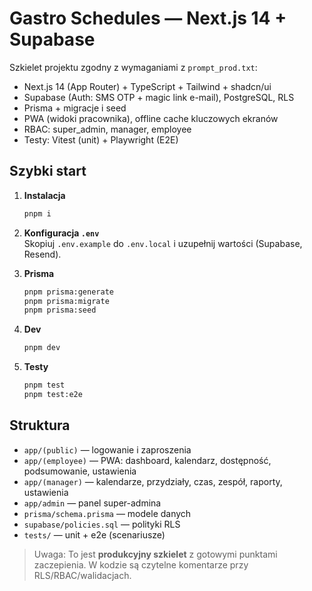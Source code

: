 # Gastro Schedules — Next.js 14 + Supabase

Szkielet projektu zgodny z wymaganiami z `prompt_prod.txt`:
- Next.js 14 (App Router) + TypeScript + Tailwind + shadcn/ui
- Supabase (Auth: SMS OTP + magic link e-mail), PostgreSQL, RLS
- Prisma + migracje i seed
- PWA (widoki pracownika), offline cache kluczowych ekranów
- RBAC: super_admin, manager, employee
- Testy: Vitest (unit) + Playwright (E2E)

## Szybki start

1. **Instalacja**  
   ```bash
   pnpm i
   ```

2. **Konfiguracja `.env`**  
   Skopiuj `.env.example` do `.env.local` i uzupełnij wartości (Supabase, Resend).

3. **Prisma**  
   ```bash
   pnpm prisma:generate
   pnpm prisma:migrate
   pnpm prisma:seed
   ```

4. **Dev**  
   ```bash
   pnpm dev
   ```

5. **Testy**  
   ```bash
   pnpm test
   pnpm test:e2e
   ```

## Struktura

- `app/(public)` — logowanie i zaproszenia
- `app/(employee)` — PWA: dashboard, kalendarz, dostępność, podsumowanie, ustawienia
- `app/(manager)` — kalendarze, przydziały, czas, zespół, raporty, ustawienia
- `app/admin` — panel super-admina
- `prisma/schema.prisma` — modele danych
- `supabase/policies.sql` — polityki RLS
- `tests/` — unit + e2e (scenariusze)

> Uwaga: To jest **produkcyjny szkielet** z gotowymi punktami zaczepienia. W kodzie są czytelne komentarze przy RLS/RBAC/walidacjach.
